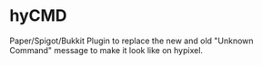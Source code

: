 # hyCMD
Paper/Spigot/Bukkit Plugin to replace the new and old "Unknown Command" message to make it look like on hypixel.

